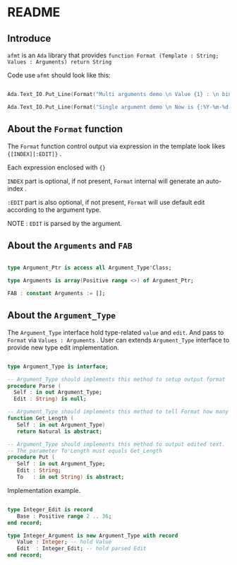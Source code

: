 # README


## Introduce


`afmt` is an `Ada` library that provides `function Format (Template : String; Values : Arguments) return String`

Code use `afmt` should look like this:

```Ada

Ada.Text_IO.Put_Line(Format("Multi arguments demo \n Value {1} : \n bin output = {1:b=2} \n hex output = {1:b=16} \n {2}", FAB & 7 & "afmt")); 

Ada.Text_IO.Put_Line(Format("Single argument demo \n Now is {:%Y-%m-%d %H:%M:%S}", Ada.Calendar.Clock));

```

## About the `Format` function

The `Format` function control output via expression in the template look likes `{[INDEX][:EDIT]}` .

Each expression enclosed with `{}`

`INDEX` part is optional, if not present, `Format` internal will generate 
an auto-index .

`:EDIT` part is also optional, if not present, `Format` will use default edit according to the argument type.

NOTE : `EDIT` is parsed by the argument.

## About the `Arguments` and `FAB`

```Ada

type Argument_Ptr is access all Argument_Type'Class;

type Arguments is array(Positive range <>) of Argument_Ptr;

FAB : constant Arguments := [];

```

## About the `Argument_Type`

The `Argument_Type` interface hold type-related `value` and `edit`. 
And pass to `Format` via `Values : Arguments` .
User can extends `Argument_Type` interface to provide new type edit  implementation.


```Ada

type Argument_Type is interface;

-- Argument_Type should implements this method to setup output format
procedure Parse (
  Self : in out Argument_Type;
  Edit : String) is null;

-- Argument_Type should implements this method to tell Format how many bytes need by output.
function Get_Length (
   Self : in out Argument_Type)
   return Natural is abstract;

-- Argument_Type should implements this method to output edited text.
-- The parameter To'Length must equals Get_Length
procedure Put (
   Self : in out Argument_Type;
   Edit : String;
   To   : in out String) is abstract;

```


Implementation example.

```Ada

type Integer_Edit is record
   Base : Positive range 2 .. 36;
end record;

type Integer_Argument is new Argument_Type with record
   Value : Integer; -- hold Value
   Edit  : Integer_Edit; -- hold parsed Edit
end record;


```










